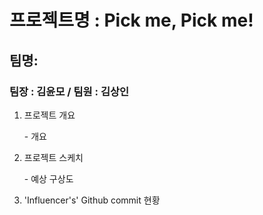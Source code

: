 # 프로젝트명 : Pick me, Pick me!

## 팀명:

### 팀장 : 김윤모 / 팀원 : 김상인


1. 프로젝트 개요
<ul> - 개요 </ul>

2. 프로젝트 스케치
<ul> - 예상 구상도 </ul>

3. 'Influencer's' Github commit 현황

